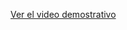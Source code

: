 [Ver el video demostrativo](https://github.com/user-attachments/assets/0e464929-938c-4481-8a38-d286fd4657fc)
